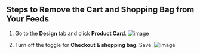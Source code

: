 ## Steps to Remove the Cart and Shopping Bag from Your Feeds

1. Go to the **Design** tab and click **Product Card**.
   ![image](https://github.com/user-attachments/assets/d27ee69f-fb84-4d29-b057-4a3082166d22)

2. Turn off the toggle for **Checkout & shopping bag**. Save.
   ![image](https://github.com/user-attachments/assets/880ec967-04b3-4413-abad-5e617868a96d)
   

   

